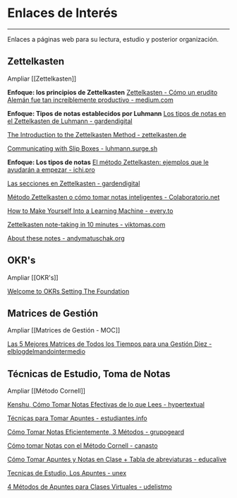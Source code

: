 # Enlaces de Interés
---

Enlaces a páginas web para su lectura, estudio y posterior organización.

## Zettelkasten

Ampliar [[Zettelkasten]]

**Enfoque: los principios de Zettelkasten**
[Zettelkasten - Cómo un erudito Alemán fue tan increíblemente productivo - medium.com](https://medium.com/voces-en-espa%C3%B1ol/zettelkasten-c%C3%B3mo-un-erudito-alem%C3%A1n-fue-tan-incre%C3%ADblemente-productivo-b16643e170cc)

**Enfoque: Tipos de notas establecidos por Luhmann**
[Los tipos de notas en el Zettelkasten de Luhmann - gardendigital](https://gardendigital.blogspot.com/2021/01/los-tipos-de-notas-en-zettelkasten.html)

[The Introduction to the Zettelkasten Method - zettelkasten.de](https://zettelkasten.de/posts/overview/#the-introduction-to-the-zettelkasten-method)

[Communicating with Slip Boxes - luhmann.surge.sh](http://luhmann.surge.sh/communicating-with-slip-boxes)

**Enfoque: Los tipos de notas**
[El método Zettelkasten: ejemplos que le ayudarán a empezar - ichi.pro](https://ichi.pro/es/el-metodo-zettelkasten-ejemplos-que-le-ayudaran-a-empezar-157824025533158)

[Las secciones en Zettelkasten - gardendigital](https://gardendigital.blogspot.com/2020/12/las-secciones-en-zettelkasten.html)

[Método Zettelkasten o cómo tomar notas inteligentes - Colaboratorio.net](https://colaboratorio.net/javierinsitu/colaboratorio/2020/metodo-zettelkasten-notas-inteligentes/)

[How to Make Yourself Into a Learning Machine - every.to](https://every.to/superorganizers/how-to-build-a-learning-machine-299655)

[Zettelkasten note-taking in 10 minutes - viktomas.com](https://blog.viktomas.com/posts/slip-box/#fn:2)

[About these notes - andymatuschak.org](https://notes.andymatuschak.org/About_these_notes)

## OKR's

Ampliar [[OKR's]]

[Welcome to OKRs Setting The Foundation](https://www.whatmatters.com/get-started/)

## Matrices de Gestión

Ampliar [[Matrices de Gestión - MOC]]

[Las 5 Mejores Matrices de Todos los Tiempos para una Gestión Diez - elblogdelmandointermedio](http://elblogdelmandointermedio.com/2015/06/17/5-matrices-imprescindibles-para-una-gestion-diez/)

## Técnicas de Estudio, Toma de Notas

Ampliar [[Método Cornell]]

[Kenshu, Cómo Tomar Notas Efectivas de lo que Lees - hypertextual](https://hipertextual.com/2017/01/kenshu-tomar-notas-efectivas-lo-lees)

[Técnicas para Tomar Apuntes - estudiantes.info](http://www.estudiantes.info/tecnicas_de_estudio/tecnicas_tomar_apuntes.htm)

[Cómo Tomar Notas Eficientemente, 3 Métodos - grupogeard](https://grupogeard.com/blog/tomar-notas-eficientemente-3-metodos/)

[Cómo tomar Notas con el Método Cornell - canasto](https://canasto.es/blog/notas-cornell)

[Cómo Tomar Apuntes y Notas en Clase + Tabla de abreviaturas - educalive](https://blog.educalive.com/como-tomar-apuntes-clase/)

[Tecnicas de Estudio, Los Apuntes - unex](https://biblioguias.unex.es/c.php?g=572102&p=3944709)

[4 Métodos de Apuntes para Clases Virtuales - udelistmo](https://www.udelistmo.edu/blog/modo-u/metodos-de-apuntes-clases-virtuales)